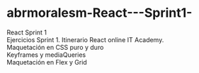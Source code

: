 # abrmoralesm-React---Sprint1-

React Sprint 1 <br>
Ejercicios Sprint 1. Itinerario React online IT Academy.<br>
Maquetación en CSS puro y duro<br>
Keyframes y mediaQueries<br>
Maquetación en Flex y Grid